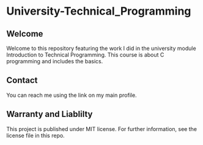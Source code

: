 # University-Technical_Programming

## Welcome
Welcome to this repository featuring the work I did in the university module Introduction to Technical Programming. This course is about C programming and includes the basics.

## Contact
You can reach me using the link on my main profile.

## Warranty and Liablilty
This project is published under MIT license. For further information, see the license file in this repo.
